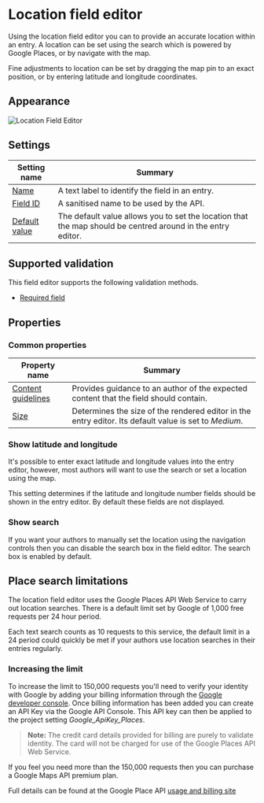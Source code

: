 # Location field editor
Using the location field editor you can to provide an accurate location within an entry. A location can be set using the search which is powered by Google Places, or by navigate with the map.

Fine adjustments to location can be set by dragging the map pin to an exact position, or by entering latitude and longitude coordinates.

## Appearance
![Location Field Editor](/images/field-editor-location.png)

## Settings
| Setting name | Summary|
| ---| --- |
| [Name](/content-types/field-editors/field-settings.md#name) | A text label to identify the field in an entry.|
| [Field ID](/content-types/field-editors/field-settings.md#field-id) | A sanitised name to be used by the API. |
| [Default value](/content-types/field-editors/field-settings.md#default-value) | The default value allows you to set the location that the map should be centred around in the entry editor. |

## Supported validation
This field editor supports the following validation methods.

- [Required field](/content-types/validation/required-validation.md)

## Properties
### Common properties
| Property name | Summary|
| ---| --- |
| [Content guidelines](/content-types/field-editors/field-properties.md#content-guidelines) |  Provides guidance to an author of the expected content that the field should contain. |
| [Size](/content-types/field-editors/field-properties.md#editor-size) | Determines the size of the rendered editor in the entry editor. Its default value is set to *Medium*. |

### Show latitude and longitude
It's possible to enter exact latitude and longitude values into the entry editor, however, most authors will want to use the search or set a location using the map.

This setting determines if the latitude and longitude number fields should be shown in the entry editor. By default these fields are not displayed.

### Show search
If you want your authors to manually set the location using the navigation controls then you can disable the search box in the field editor. The search box is enabled by default.

## Place search limitations
The location field editor uses the Google Places API Web Service to carry out location searches. There is a default limit set by Google of 1,000 free requests per 24 hour period.

Each text search counts as 10 requests to this service, the default limit in a 24 period could quickly be met if your authors use location searches in their entries regularly.

### Increasing the limit
To increase the limit to 150,000 requests you'll need to verify your identity with Google by adding your billing information through the [Google developer console](https://console.developers.google.com). Once billing information has been added you can create an API Key via the Google API Console. This API key can then be applied to the project setting _Google_ApiKey_Places_.

> **Note:** The credit card details provided for billing are purely to validate identity. The card will not be charged for use of the Google Places API Web Service.

If you feel you need more than the 150,000 requests then you can purchase a Google Maps API premium plan.

Full details can be found at the Google Place API [usage and billing site](https://developers.google.com/places/web-service/usage)
